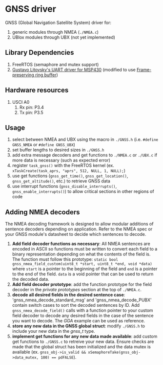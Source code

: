 # GNSS driver
GNSS (Global Navigation Satellite System) driver for:
1. generic modules through NMEA (`./NMEA.c`)
2. UBlox modules through UBX (not yet implemented)

## Library Dependencies
1. FreeRTOS (semaphore and mutex support)
2. [Gustavo Litovsky's UART driver for MSP430](../uart/README.md) (modified to use [Frame-preserving ring buffer](../ring_buff/README.md))

## Hardware resources
1. USCI A0
   1. Rx pin: P3.4
   2. Tx pin: P3.5

## Usage
1. select between NMEA and UBX using the macro in `./GNSS.h` (i.e. `#define GNSS_NMEA` or `#define GNSS_UBX`)
2. set buffer lengths to desired sizes in `./GNSS.h`
3. add extra message decoders and get functions to `./NMEA.c` or `./UBX.c` if more data is necessary (such as expected error)
4. register `task_gnss()` with the FreeRTOS kernel (ex. `xTaskCreate(task_aprs, "aprs", 512, NULL, 1, NULL);`)
5. use get functions (`gnss_get_time()`, `gnss_get_location()`, `gnss_get_altitude()`, etc.) to retrieve GNSS data
6. use interrupt functions (`gnss_disable_interrupts()`, `gnss_enable_interrupts()`) to allow critical sections in other regions of code

## Adding NMEA decoders
The NMEA decoding framework is designed to allow modular additions of sentence decoders depending on application. 
Refer to the NMEA spec or your GNSS module's datasheet to decide which sentences to decode.
1. **Add field decoder functions as necessary**: All NMEA sentences are encoded in ASCII so functions must be written to convert each field to a binary representation depending on what the contents of the field is. The function must follow this prototype: `static bool gnss_nmea_field_custom(uint8_t *start, uint8_t *end, void *data)` where `start` is a pointer to the beginning of the field and `end` is a pointer to the end of the field. `data` is a void pointer that can be used to return the decoded data.
2. **Add field decoder prototype**: add the function prototype for the field decoder in the *private prototypes* section at the top of `./NMEA.c`.
3. **decode all desired fields in the desired sentence case**: 'gnss_nmea_decode_standard_msg' and 'gnss_nmea_decode_PUBX' contain switch cases to sort the decoded sentences by ID. Add `gnss_nmea_decode_field()` calls with a function pointer to your custom field decoder to decode any desired fields in the case of the sentence you want to decode. The *GGA* example can be used as reference.
4. **store any new data in the GNSS global struct**: modify `./GNSS.h` to include your new data in the *gnss_t* type.
5. **implement get functions for any new data made available**: add custom get functions to `./GNSS.c` to retreive your new data. Ensure checks are made that the global struct has been initialized and the data mutex is available (ex. `gnss_obj->is_valid && xSemaphoreTake(gnss_obj->data_mutex, 100) == pdFALSE`).
